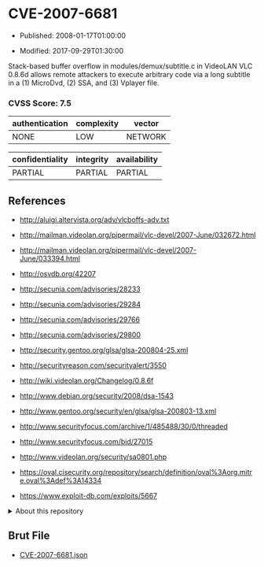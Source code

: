 # CVE-2007-6681

- Published: 2008-01-17T01:00:00

- Modified: 2017-09-29T01:30:00

Stack-based buffer overflow in modules/demux/subtitle.c in VideoLAN VLC 0.8.6d allows remote attackers to execute arbitrary code via a long subtitle in a (1) MicroDvd, (2) SSA, and (3) Vplayer file.

### CVSS Score: **7.5**

| authentication | complexity | vector |
| --- | --- | --- |
| NONE | LOW | NETWORK |

| confidentiality | integrity | availability |
| --- | --- | --- |
| PARTIAL | PARTIAL | PARTIAL |

## References

* http://aluigi.altervista.org/adv/vlcboffs-adv.txt

* http://mailman.videolan.org/pipermail/vlc-devel/2007-June/032672.html

* http://mailman.videolan.org/pipermail/vlc-devel/2007-June/033394.html

* http://osvdb.org/42207

* http://secunia.com/advisories/28233

* http://secunia.com/advisories/29284

* http://secunia.com/advisories/29766

* http://secunia.com/advisories/29800

* http://security.gentoo.org/glsa/glsa-200804-25.xml

* http://securityreason.com/securityalert/3550

* http://wiki.videolan.org/Changelog/0.8.6f

* http://www.debian.org/security/2008/dsa-1543

* http://www.gentoo.org/security/en/glsa/glsa-200803-13.xml

* http://www.securityfocus.com/archive/1/485488/30/0/threaded

* http://www.securityfocus.com/bid/27015

* http://www.videolan.org/security/sa0801.php

* https://oval.cisecurity.org/repository/search/definition/oval%3Aorg.mitre.oval%3Adef%3A14334

* https://www.exploit-db.com/exploits/5667

<details>
<summary>About this repository</summary> 

  This repository is part of the project [Live Hack CVE](https://github.com/Live-Hack-CVE). Main website can be found [www.live-hack.org](https://www.live-hack.org) 
  
  Made by [Sn0wAlice](https://github.com/Sn0wAlice) for the people that care about security and need to have a feed of the latest CVEs. Hope you enjoy it, don't forget to star the repo and follow me on [Twitter](https://twitter.com/Sn0wAlice) and [Github](https://github.com/Sn0wAlice). And that is my [personnal website](https://www.alice-snow.me/)

  - [Home Page](https://github.com/Live-Hack-CVE)
  - [Framework](https://github.com/Live-Hack-CVE/cve-framework)
  - [CVE database](https://github.com/Live-Hack-CVE/full_database)
  - [Changelog](https://github.com/Live-Hack-CVE/Changelog)
</details>

## Brut File

* [CVE-2007-6681.json](https://raw.githubusercontent.com/Live-Hack-CVE/full_database/main/cves/2007/CVE-2007-6681.json)

